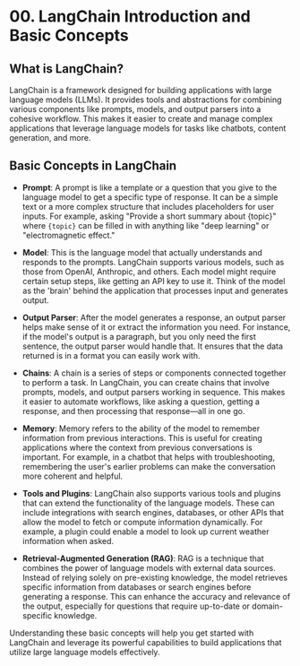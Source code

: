 # 00. LangChain Introduction and Basic Concepts

## What is LangChain?

LangChain is a framework designed for building applications with large language models (LLMs). It provides tools and abstractions for combining various components like prompts, models, and output parsers into a cohesive workflow. This makes it easier to create and manage complex applications that leverage language models for tasks like chatbots, content generation, and more.

## Basic Concepts in LangChain

- **Prompt**: A prompt is like a template or a question that you give to the language model to get a specific type of response. It can be a simple text or a more complex structure that includes placeholders for user inputs. For example, asking "Provide a short summary about {topic}" where `{topic}` can be filled in with anything like "deep learning" or "electromagnetic effect."

- **Model**: This is the language model that actually understands and responds to the prompts. LangChain supports various models, such as those from OpenAI, Anthropic, and others. Each model might require certain setup steps, like getting an API key to use it. Think of the model as the 'brain' behind the application that processes input and generates output.

- **Output Parser**: After the model generates a response, an output parser helps make sense of it or extract the information you need. For instance, if the model's output is a paragraph, but you only need the first sentence, the output parser would handle that. It ensures that the data returned is in a format you can easily work with.

- **Chains**: A chain is a series of steps or components connected together to perform a task. In LangChain, you can create chains that involve prompts, models, and output parsers working in sequence. This makes it easier to automate workflows, like asking a question, getting a response, and then processing that response—all in one go.

- **Memory**: Memory refers to the ability of the model to remember information from previous interactions. This is useful for creating applications where the context from previous conversations is important. For example, in a chatbot that helps with troubleshooting, remembering the user's earlier problems can make the conversation more coherent and helpful.

- **Tools and Plugins**: LangChain also supports various tools and plugins that can extend the functionality of the language models. These can include integrations with search engines, databases, or other APIs that allow the model to fetch or compute information dynamically. For example, a plugin could enable a model to look up current weather information when asked.

- **Retrieval-Augmented Generation (RAG)**: RAG is a technique that combines the power of language models with external data sources. Instead of relying solely on pre-existing knowledge, the model retrieves specific information from databases or search engines before generating a response. This can enhance the accuracy and relevance of the output, especially for questions that require up-to-date or domain-specific knowledge.

Understanding these basic concepts will help you get started with LangChain and leverage its powerful capabilities to build applications that utilize large language models effectively.
